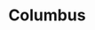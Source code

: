---
title: Columbus
crosslinks:
- autotldr
- exmuslim
- IAmA
- BlueJackets
- Ohio
- dating
- TheMassive
- Roadcam
- OSU
- The_Donald
- cincinnati
- todayilearned
- funny
- Frugal
- FCCincinnati
- xkcd
- AskReddit
- TheChurchOfRogers
- cults
- trashy
---